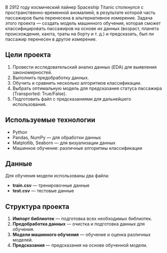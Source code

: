 В 2912 году космический лайнер Spaceship Titanic столкнулся с пространственно-временной аномалией, в результате которой часть пассажиров была перенесена в альтернативное измерение. Задача этого проекта — создать модель машинного обучения, которая сможет классифицировать пассажиров на основе их данных (возраст, планета происхождения, каюта, траты на борту и т. д.) и предсказать, был ли пассажир перенесен в другое измерение.

## Цели проекта

1. Провести исследовательский анализ данных (EDA) для выявления закономерностей.
2. Выполнить предобработку данных.
3. Обучить и сравнить несколько алгоритмов классификации.
4. Выбрать оптимальную модель для предсказания статуса пассажира (Transported: True/False).
5. Подготовить файл с предсказаниями для дальнейшего использования.

## Используемые технологии

- Python
- Pandas, NumPy — для обработки данных
- Matplotlib, Seaborn — для визуализации данных
- Машинное обучение: различные алгоритмы классификации

## Данные

Для обучения модели использованы два файла:
- **train.csv** — тренировочные данные
- **test.csv** — тестовые данные

## Структура проекта

1. **Импорт библиотек** — подготовка всех необходимых библиотек.
2. **Предобработка данных** — очистка и подготовка данных для обучения.
3. **Модели машинного обучения** — обучение и оценка различных моделей.
4. **Предсказания** — предсказания на основе обученной модели.
